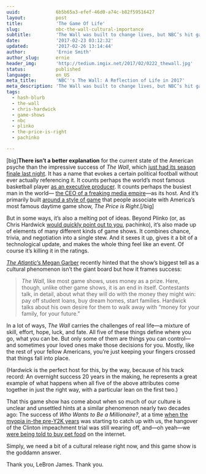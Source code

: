 ```yaml
---
uuid:             6b5b65a3-efef-46d0-a74c-b82f59516427
layout:           post
title:            'The Game Of Life'
slug:             nbc-the-wall-cultural-importance
subtitle:         'The Wall was built to change lives, but NBC’s hit game show, in its own weird way, reflects the complexity of those lives, along with our current culture.'
date:             '2017-02-23 03:12:32'
updated:          '2017-02-26 13:14:44'
author:           'Ernie Smith'
author_slug:      ernie
header_img:       'http://tedium.imgix.net/2017/02/0222_thewall.jpg'
status:           published
language:         en_US
meta_title:       'NBC''s The Wall: A Reflection of Life in 2017'
meta_description: 'The Wall was built to change lives, but NBC’s hit game show, in its own weird way, reflects the complexity of those lives, along with our current culture.'
tags:
  - hash-blurb
  - the-wall
  - chris-hardwick
  - game-shows
  - nbc
  - plinko
  - the-price-is-right
  - pachinko

---
```


[big]**There isn’t a better explanation** for the current state of the American psyche than the impressive success of *The Wall*, which [just had its season finale last night](https://www.bustle.com/p/will-the-wall-return-for-season-2-were-still-waiting-for-the-ball-to-drop-39599). It has a name that evokes a certain political football without ever actually referencing it. It counts perhaps the world’s most famous basketball player [as an executive producer](http://www.businessinsider.com/the-wall-game-show-from-lebron-james-preview-2016-12). It counts perhaps the busiest man in the world— [the CEO of a freaking media empire](http://nerdist.com/chris-hardwick/)—as its host. And it’s primarily built [around a style of game](http://priceisright.wikia.com/wiki/Plinko) that people associate with America’s most famous daytime game show, *The Price is Right*.[/big]

But in some ways, it’s also a melting pot of ideas. Beyond Plinko (or, as Chris Hardwick [would quickly point out to you](https://twitter.com/hardwick/status/800111400391577601), pachinko), it’s also made up of elements of many different kinds of game shows. It combines chance, trivia, and negotiation into a single stew. And it sexes it up, gives it a bit of a technological update, and makes the whole thing feel like an event. Of course it’s killing it in the ratings.

[*The Atlantic*’s Megan Garber](https://www.theatlantic.com/entertainment/archive/2017/02/the-wall-and-the-rise-of-the-moral-game-show/516534/) recently hinted that the show’s biggest tell as a cultural phenomenon isn’t the giant board but how it frames success:

> *The Wall*, like most game shows, uses money as a prize. Here, though, unlike other game shows, it is an end in itself. Contestants talk, in detail, about what they will do with the money they might win: pay off student loans, buy dream homes, start families. Hardwick talks about his own desire for them to walk away with “money for your family, for your future.”

In a lot of ways, *The Wall* carries the challenges of real life—a mixture of skill, effort, hope, luck, and fate. All five of these things define where you go, what you can be. But only some of them are things you can control—and sometimes your loved ones make those decisions for you. Mostly, like the rest of your fellow Americans, you’re just keeping your fingers crossed that things fall into place.

(Hardwick is the perfect host for this, by the way, because of his track record: An overnight success 20 years in the making, he represents a great example of what happens when all five of the above attributes come together in just the right way, with a particular lean on the first two.)

That this game show has come about when so much of our culture is unclear and unsettled hints at a similar phenomenon nearly two decades ago: The success of *Who Wants to Be a Millionaire?*, at a time [when the myopia in-the pre-Y2K years](https://www.washingtonpost.com/archive/opinions/2000/01/04/costly-cure-for-y2k-myopia/d8ada382-7f28-412e-8a8b-b9a1c9cb0032/?utm_term=.df249e7cb461) was starting to catch up with us, the hangover of the Clinton impeachment trial was still wearing off, and—oh yeah—we [were being told to buy pet food](tedium.co/2017/01/12/pets-dot-com-failure-history/) on the internet.

Simply, we need a bit of a cultural release right now, and this game show is the goddamn answer. 

Thank you, LeBron James. Thank you.
